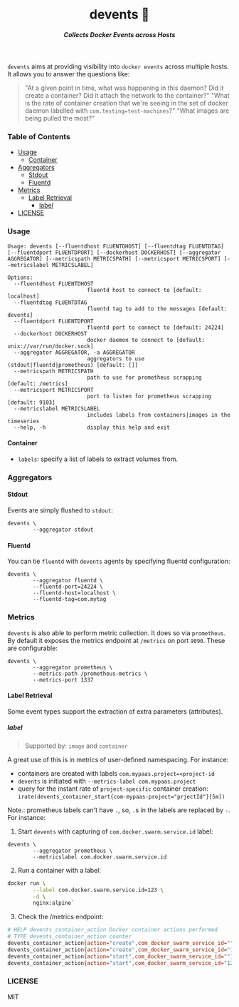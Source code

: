 <h1 align="center">devents 💫  </h1>

<h5 align="center">Collects Docker Events across Hosts</h5>

<br/>


`devents` aims at providing visibility into `docker events` across multiple hosts. It allows you to answer the questions like:

> "At a given point in time, what was happening in this daemon? Did it create a container? Did it attach the network to the container?"
> "What is the rate of container creation that we're seeing in the set of docker daemon labelled with `com.testing=test-machines`?"
> "What images are being pulled the most?"

###  Table of Contents
 
<!-- START doctoc generated TOC please keep comment here to allow auto update -->
<!-- DON'T EDIT THIS SECTION, INSTEAD RE-RUN doctoc TO UPDATE -->


- [Usage](#usage)
  - [Container](#container)
- [Aggregators](#aggregators)
  - [Stdout](#stdout)
  - [Fluentd](#fluentd)
- [Metrics](#metrics)
  - [Label Retrieval](#label-retrieval)
    - [label](#label)
- [LICENSE](#license)

<!-- END doctoc generated TOC please keep comment here to allow auto update -->


### Usage

```
Usage: devents [--fluentdhost FLUENTDHOST] [--fluentdtag FLUENTDTAG] [--fluentdport FLUENTDPORT] [--dockerhost DOCKERHOST] [--aggregator AGGREGATOR] [--metricspath METRICSPATH] [--metricsport METRICSPORT] [--metricslabel METRICSLABEL]

Options:
  --fluentdhost FLUENTDHOST
                         fluentd host to connect to [default: localhost]
  --fluentdtag FLUENTDTAG
                         fluentd tag to add to the messages [default: devents]
  --fluentdport FLUENTDPORT
                         fluentd port to connect to [default: 24224]
  --dockerhost DOCKERHOST
                         docker daemon to connect to [default: unix://var/run/docker.sock]
  --aggregator AGGREGATOR, -a AGGREGATOR
                         aggregators to use (stdout|fluentd|prometheus) [default: []]
  --metricspath METRICSPATH
                         path to use for prometheus scrapping [default: /metrics]
  --metricsport METRICSPORT
                         port to listen for prometheus scrapping [default: 9103]
  --metricslabel METRICSLABEL
                         includes labels from containers|images in the timeseries
  --help, -h             display this help and exit
```


#### Container

- `labels`: specify a list of labels to extract volumes from.


### Aggregators

#### Stdout

Events are simply flushed to `stdout`:

```
devents \
        --aggregator stdout
```


#### Fluentd

You can tie `fluentd` with `devents` agents by specifying fluentd configuration:

```
devents \
        --aggregator fluentd \
        --fluentd-port=24224 \
        --fluentd-host=localhost \
        --fluentd-tag=com.mytag
```


### Metrics

`devents` is also able to perform metric collection. It does so via `prometheus`. By default it exposes the metrics endpoint at `/metrics` on port `9090`. These are configurable:

```
devents \
        --aggregator prometheus \
        --metrics-path /prometheus-metrics \
        --metrics-port 1337
```

#### Label Retrieval

Some event types support the extraction of extra parameters (attributes).

##### label

> Supported by: `image` and `container`

A great use of this is in metrics of user-defined namespacing. For instance:

- containers are created with labels `com.mypaas.project=<project-id`
- `devents` is initiated with `--metrics-label com.mypaas.project`
- query for the instant rate of `project-specific` container creation: `irate(devents_container_start{com-mypaas-project="prjectId"}[5m])`

Note.: prometheus labels can't have `.`, so, `.`s in the labels are replaced by `-`. For instance:


1. Start `devents` with capturing of `com.docker.swarm.service.id` label:

```
devents \
        --aggregator prometheus \
        --metricslabel com.docker.swarm.service.id
```

2. Run a container with a label: 

```sh
docker run \
        --label com.docker.swarm.service.id=123 \
        -d \
        nginx:alpine`
```

3. Check the /metrics endpoint:

```sh
# HELP devents_container_action Docker container actions performed
# TYPE devents_container_action counter
devents_container_action{action="create",com_docker_swarm_service_id=""} 1
devents_container_action{action="create",com_docker_swarm_service_id="123"} 1
devents_container_action{action="start",com_docker_swarm_service_id=""} 1
devents_container_action{action="start",com_docker_swarm_service_id="123"} 1
```


### LICENSE

MIT

